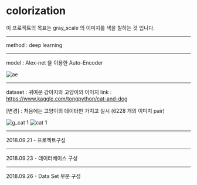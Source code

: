 # colorization 
이 프로젝트의 목표는 gray_scale 의 이미지를 색을 칠하는 것 입니다.
- - -
method : deep learning
- - -
model : Alex-net 을 이용한 Auto-Encoder

![ae](https://user-images.githubusercontent.com/18729104/45923771-f92f6f80-bf29-11e8-9142-7320ed0c8506.png)
- - -
dataset : 귀여운 강아지와 고양이의 이미지 link : https://www.kaggle.com/tongpython/cat-and-dog

[변경] : 처음에는 고양이의 데이터만 가지고 실시 (6228 개의 이미지 pair)

![g_cat 1](https://user-images.githubusercontent.com/18729104/45923723-88d41e80-bf28-11e8-8944-4450ebb0be21.jpg)
![cat 1](https://user-images.githubusercontent.com/18729104/45923706-12cfb780-bf28-11e8-8642-139ba7b07038.jpg)
- - -
2018.09.21 - 프로젝트구성
***
2018.09.23 - 데이터베이스 구성
* * *
2018.09.26 - Data Set 부분 구성